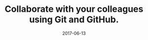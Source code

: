 ---
title: Collaborate with your colleagues using Git and GitHub.
text: This session will be taught by Mateusz to show the power of collaboration for code building. Don't forget to bring your own laptop! 
location: Science Park 904. Room C4.215
link: https://github.com/ScienceParkStudyGroup/Events/Issues/1
date: 2017-06-13
startTime: '16:00'
endTime: '17:00'

---
